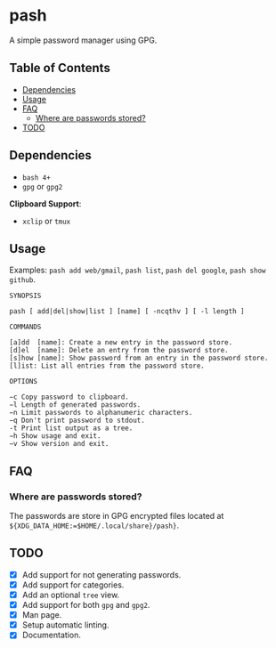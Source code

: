 # pash

A simple password manager using GPG.

## Table of Contents

<!-- vim-markdown-toc GFM -->

* [Dependencies](#dependencies)
* [Usage](#usage)
* [FAQ](#faq)
    * [Where are passwords stored?](#where-are-passwords-stored)
* [TODO](#todo)

<!-- vim-markdown-toc -->

## Dependencies

- `bash 4+`
- `gpg` or `gpg2`

**Clipboard Support**:

- `xclip` or `tmux`


## Usage

Examples: `pash add web/gmail`, `pash list`, `pash del google`, `pash show github`.

```
SYNOPSIS

pash [ add|del|show|list ] [name] [ -ncqthv ] [ -l length ]

COMMANDS

[a]dd  [name]: Create a new entry in the password store.
[d]el  [name]: Delete an entry from the password store.
[s]how [name]: Show password from an entry in the password store.
[l]ist: List all entries from the password store.

OPTIONS

−c Copy password to clipboard.
−l Length of generated passwords.
−n Limit passwords to alphanumeric characters.
−q Don't print password to stdout.
-t Print list output as a tree.
−h Show usage and exit.
−v Show version and exit.
```

## FAQ

### Where are passwords stored?

The passwords are store in GPG encrypted files located at `${XDG_DATA_HOME:=$HOME/.local/share}/pash}`.


## TODO

- [x] Add support for not generating passwords.
- [x] Add support for categories.
- [x] Add an optional `tree` view.
- [x] Add support for both `gpg` and `gpg2`.
- [x] Man page.
- [x] Setup automatic linting.
- [x] Documentation.
